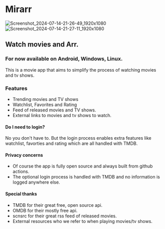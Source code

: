 # Mirarr

![Screenshot_2024-07-14-21-26-49_1920x1080](https://github.com/user-attachments/assets/1a54e640-0972-4fd7-87d2-29eb8780b80e)
![Screenshot_2024-07-14-21-27-11_1920x1080](https://github.com/user-attachments/assets/b9850d12-3c41-4e03-9228-939b3877324a)

## Watch movies and Arr.

### For now available on Android, Windows, Linux.

This is a movie app that aims to simplify the process of watching movies and tv shows.

### Features
- Trending movies and TV shows
- Watchlist, Favorites and Rating
- Feed of released movies and TV shows.
- External links to movies and tv shows to watch.

#### Do I need to login?
No you don't have to. But the login process enables extra features like watchlist, favorties and rating which are all handled with TMDB.


#### Privacy concerns
- Of course the app is fully open source and always built from github actions.
- The optional login process is handled with TMDB and no information is logged anywhere else.


#### Special thanks
- TMDB for their great free, open source api.
- OMDB for their mostly free api.
- scnsrc for their great rss feed of released movies. 
- External resources who we refer to when playing movies/tv shows.
